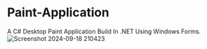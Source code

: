 # Paint-Application
A C# Desktop Paint Application Build In .NET Using Windows Forms.
![Screenshot 2024-09-18 210423](https://github.com/user-attachments/assets/72bd94ec-3b8b-4e99-8b06-55453501b1d1)
